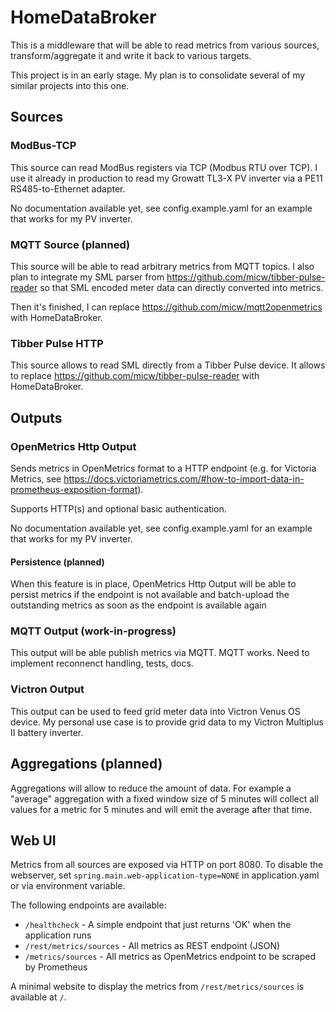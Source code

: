 # HomeDataBroker

This is a middleware that will be able to read metrics from various sources, transform/aggregate it and write it back to various targets.

This project is in an early stage. My plan is to consolidate several of my similar projects into this one.

## Sources

### ModBus-TCP

This source can read ModBus registers via TCP (Modbus RTU over TCP). I use it already in production to read my Growatt TL3-X PV inverter via a PE11 RS485-to-Ethernet adapter.

No documentation available yet, see config.example.yaml for an example that works for my PV inverter.

### MQTT Source (planned)

This source will be able to read arbitrary metrics from MQTT topics. I also plan to integrate my SML parser from https://github.com/micw/tibber-pulse-reader so that SML encoded meter data can directly converted into metrics.

Then it's finished, I can replace https://github.com/micw/mqtt2openmetrics with HomeDataBroker.

### Tibber Pulse HTTP

This source allows to read SML directly from a Tibber Pulse device. It allows to replace https://github.com/micw/tibber-pulse-reader with HomeDataBroker.

## Outputs

### OpenMetrics Http Output

Sends metrics in OpenMetrics format to a HTTP endpoint (e.g. for Victoria Metrics, see  https://docs.victoriametrics.com/#how-to-import-data-in-prometheus-exposition-format).

Supports HTTP(s) and optional basic authentication.

No documentation available yet, see config.example.yaml for an example that works for my PV inverter.

#### Persistence (planned)

When this feature is in place, OpenMetrics Http Output will be able to persist metrics if the endpoint is not available and batch-upload the outstanding metrics as soon as the endpoint is available again

### MQTT Output (work-in-progress)

This output will be able publish metrics via MQTT. MQTT works. Need to implement reconnenct handling, tests, docs.

### Victron Output

This output can be used to feed grid meter data into Victron Venus OS device. My personal use case is to provide grid data to my Victron Multiplus II battery inverter.

## Aggregations (planned)

Aggregations will allow to reduce the amount of data. For example a "average" aggregation with a fixed window size of 5 minutes will collect all values for a metric for 5 minutes and will emit the average after that time.


## Web UI

Metrics from all sources are exposed via HTTP on port 8080. To disable the webserver, set `spring.main.web-application-type=NONE` in application.yaml or via environment variable.

The following endpoints are available:

* `/healthcheck` - A simple endpoint that just returns 'OK' when the application runs
* `/rest/metrics/sources` - All metrics as REST endpoint (JSON)
* `/metrics/sources` - All metrics as OpenMetrics endpoint to be scraped by Prometheus

A minimal website to display the metrics from `/rest/metrics/sources` is available at `/`.
